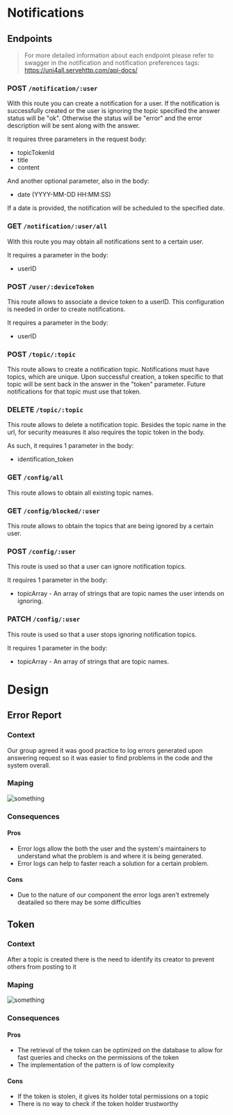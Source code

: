 # Notifications


## Endpoints

> For more detailed information about each endpoint please refer to swagger in the notification and notification preferences tags: https://uni4all.servehttp.com/api-docs/ 
### POST `/notification/:user`

With this route you can create a notification for a user.
If the notification is successfully created or the user is ignoring the topic specified the answer status will be "ok". Otherwise the status will be "error" and the error description will be sent along with the answer.

It requires three parameters in the request body:
- topicTokenId 
- title
- content

And another optional parameter, also in the body:
- date (YYYY-MM-DD HH:MM:SS)

If a date is provided, the notification will be scheduled to the specified date.

### GET `/notification/:user/all`
With this route you may obtain all notifications sent to a certain user. 

It requires a parameter in the body:
- userID

### POST `/user/:deviceToken`
This route allows to associate a device token to a userID. This configuration is needed in order to create notifications.

It requires a parameter in the body:
- userID

### POST `/topic/:topic`
This route allows to create a notification topic. Notifications must have topics, which are unique. Upon successful creation, a token specific to that topic will be sent back in the answer in the "token" parameter. Future notifications for that topic must use that token.

### DELETE `/topic/:topic`
This route allows to delete a notification topic.
Besides the topic name in the url, for security measures it also requires the topic token in the body.

As such, it requires 1 parameter in the body:
- identification_token
### GET `/config/all`
This route allows to obtain all existing topic names.  
### GET `/config/blocked/:user`
This route allows to obtain the topics that are being ignored by a certain user.
### POST `/config/:user`
This route is used so that a user can ignore notification topics.

It requires 1 parameter in the body:
- topicArray - An array of strings that are topic names the user intends on ignoring.

### PATCH `/config/:user`
This route is used so that a user stops ignoring notification topics.

It requires 1 parameter in the body:
- topicArray - An array of strings that are topic names.

# Design
## Error Report

### Context
Our group agreed it was good practice to log errors generated upon answering request so it was easier to find problems in the code and the system overall.

### Maping
![something](https://prnt.sc/6_5qJtKckGws)

### Consequences

#### Pros
- Error logs allow the both the user and the system's maintainers to understand what the problem is and where it is being generated.
- Error logs can help to faster reach a solution for a certain problem.

#### Cons
- Due to the nature of our component the error logs aren't extremely deatailed so there may be some difficulties 








## Token

### Context
After a topic is created there is the need to identify its creator to prevent others from posting to it
### Maping
![something](https://prnt.sc/6_5qJtKckGws)

### Consequences

#### Pros
- The retrieval of the token can be optimized on the database to allow for fast queries and checks on the permissions of the token
- The implementation of the pattern is of low complexity

#### Cons
- If the token is stolen, it gives its holder total permissions on a topic 
- There is no way to check if the token holder trustworthy
